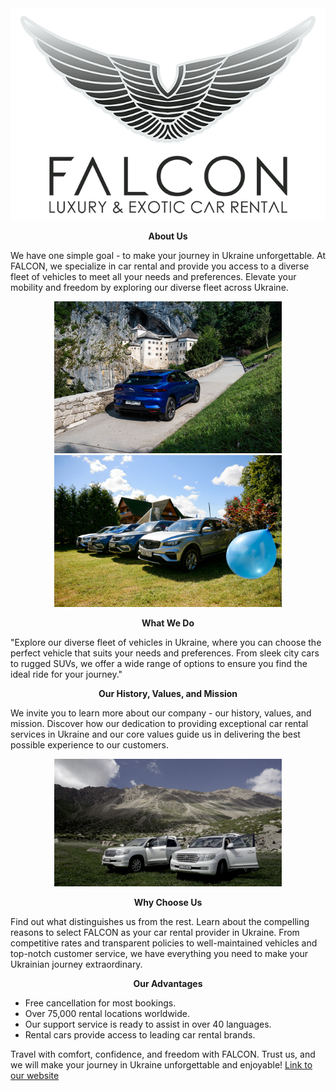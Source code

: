 <div align="center"><img src="./assets/logo.png" alt="Logo"></div>

<div align="center"><p><b>About Us</b></p></div>

We have one simple goal - to make your journey in Ukraine unforgettable. At
FALCON, we specialize in car rental and provide you access to a diverse fleet of
vehicles to meet all your needs and preferences. Elevate your mobility and
freedom by exploring our diverse fleet across Ukraine.

<div align="center"><img src="./assets/slide-1.jpg" alt="slide-1" style="width: 364px">   <img src="./assets/slide-2.jpeg" alt="slide-2" style="width: 364px"></div>

 <div align="center"><p><b>What We Do</b></p></div>

"Explore our diverse fleet of vehicles in Ukraine, where you can choose the
perfect vehicle that suits your needs and preferences. From sleek city cars to
rugged SUVs, we offer a wide range of options to ensure you find the ideal ride
for your journey."

<div align="center"><p><b>Our History, Values, and Mission</b></p></div>

We invite you to learn more about our company - our history, values, and
mission. Discover how our dedication to providing exceptional car rental
services in Ukraine and our core values guide us in delivering the best possible
experience to our customers.

<div align="center"><img src="./assets/slide-3.jpg" alt="slide-1" style="width: 364px"></div>

<div align="center"><p><b>Why Choose Us</b></p></div>

Find out what distinguishes us from the rest. Learn about the compelling reasons
to select FALCON as your car rental provider in Ukraine. From competitive rates
and transparent policies to well-maintained vehicles and top-notch customer
service, we have everything you need to make your Ukrainian journey
extraordinary.

<div align="center"><p><b>Our Advantages</b></p></div>

<ul>
<li>Free cancellation for most bookings.</li>
<li>Over 75,000 rental locations worldwide.</li>
<li>Our support service is ready to assist in over 40 languages.</li>
<li>Rental cars provide access to leading car rental brands.</li>
</ul>

Travel with comfort, confidence, and freedom with FALCON. Trust us, and we will
make your journey in Ukraine unforgettable and enjoyable!
[Link to our website](https://serhiiod.github.io/car-a-rental/)
